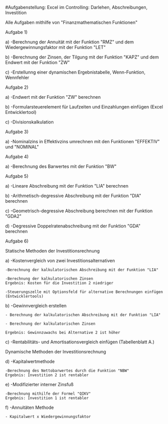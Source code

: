 #Aufgabenstellung: Excel im Controlling: Darlehen, Abschreibungen, Investition

Alle Aufgaben mithilfe von "Finanzmathematischen Funktionen"

Aufgabe 1) 

a)   -Berechnung der Annuität mit der Funktion "RMZ" und dem
      Wiedergewinnungsfaktor mit der Funktion "LET"
      
b)   -Berechnung der Zinsen, der Tilgung mit der Funktion "KAPZ" und dem Endwert mit der Funktion "ZW"

c)   -Erstellunng einer dynamischen Ergebnistabelle, Wenn-Funktion, Wennfehler

Aufgabe 2) 


a) -Endwert mit der Funktion "ZW" berechnen

b) -Formularsteuerelement für Laufzeiten und Einzahlungen einfügen (Excel Entwicklertool)

c) -Divisionskalkulation


Aufgabe 3)

a) -Nominalzins in Effektivzins umrechnen mit den Funktionen
    "EFFEKTIV" und "NOMINAL"
     
     
Aufgabe 4) 

a) -Berechnung des Barwertes mit der Funktion "BW"


Aufgabe 5)

a) -Lineare Abschreibung mit der Funktion "LIA" berechnen

b) -Arithmetisch-degressive Abschreibung mit der Funktion "DIA" berechnen

c) -Geometrisch-degressive Abschreibung berechnen mit der Funktion "GDA2"

d) -Degressive Doppelratenabschreibung mit der Funktion "GDA" berechnen

Aufgabe 6)

Statische Methoden der Investitionsrechnung


a) -Kostenvergleich von zwei Investitionsalternativen

    -Berechnung der kalkulatorischen Abschreibung mit der Funktion "LIA"
   
    -Berechnung der kalkulatorischen Zinsen
    Ergebnis: Kosten für die Investition 2 niedriger
    
    -Steuerungszelle mit Optionsfeld für alternative Berechnungen einfügen
    (Entwicklertools)
    
b) -Gewinnvergleich erstellen

    - Berechnung der kalkulatorischen Abschreibung mit der Funktion "LIA"
    
    - Berechnung der kalkulatorischen Zinsen
    
    Ergebnis: Gewinnzuwachs bei Alternative 2 ist höher
    
c) -Rentabilitäts- und Amortisationsvergleich einfügen (Tabellenblatt A.)


Dynamische Methoden der Investitionsrechnung


d) -Kapitalwertmethode 

    -Berechnung des Nettobarwertes durch die Funktion "NBW"
    Ergebnis: Investition 2 ist rentabler
    
e) -Modifizierter interner Zinsfuß

    -Berechnung mithilfe der Formel "QIKV"
    Ergebnis: Investition 1 ist rentabler
f) -Annuitäten Methode

    - Kapitalwert x Wiedergewinnungsfaktor
    
